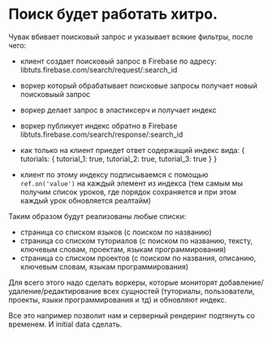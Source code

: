
# Поиск будет работать хитро. 

Чувак вбивает поисковый запрос и указывает всякие фильтры, 
после чего:

- клиент создает поисковый запрос в Firebase по адресу:
  libtuts.firebase.com/search/request/:search_id

- воркер который обрабатывает поисковые запросы
  получает новый поисковыый запрос

- воркер делает запрос в эластиксерч и получает индекс

- воркер публикует индекс обратно в Firebase
  libtuts.firebase.com/search/response/:search_id

- как только на клиент приедет ответ содержащий индекс вида:
  {
    tutorials: {
      tutorial_1: true,
      tutorial_2: true,
      tutorial_3: true
    }
  }

- клиент по этому индексу подписываемся с помощью `ref.on('value')` 
  на каждый элемент из индекса (тем самым мы получим список уроков,
  где порядок сохраняется и при этом каждый урок обновляется реалтайм)


Таким образом будут реализованы любые списки:
- страница со списком языков (с поиском по названию)
- страница со списком туториалов (с поиском по названию, тексту, ключевым словам, проектам, языкам программирования)
- страница со списком проектов (с поиском по названия, описанию, ключевым словам, языкам программирования)
 
 Для всего этого надо сделать воркеры, которые мониторят 
 добавление/удаление/редактирование всех сущностей (туториалы, пользователи, проекты, языки программирования и тд)
 и обновляют индекс. 

 Все это например позволит нам и серверный рендеринг подтянуть со временем. И initial data сделать. 

 
